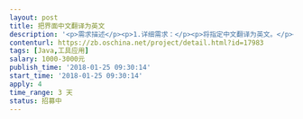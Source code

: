 ```yaml
---                
layout: post       
title: 把界面中文翻译为英文           
description: '<p>需求描述</p><p>1.详细需求：</p><p>将指定中文翻译为英文。</p><p>希望找一个有丰富经验的人。</p><p>预算500元，先付200，验收后付尾款。</p>'     
contenturl: https://zb.oschina.net/project/detail.html?id=17983      
tags: [Java,工具应用]            
salary: 1000-3000元          
publish_time: '2018-01-25 09:30:14'         
start_time: '2018-01-25 09:30:14'           
apply: 4                   
time_range: 3 天              
status: 招募中                  
---                 
```

